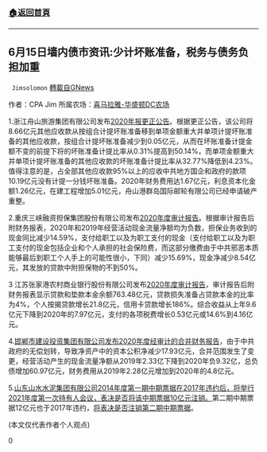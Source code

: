 ###  [:house:返回首頁](https://github.com/ourhimalayas/txt)
---

## 6月15日墙内债市资讯:少计坏账准备，税务与债务负担加重
` Jimsolomon` [轉載自GNews](https://gnews.org/zh-hans/1325170/)

作者：CPA Jim 所属农场：[喜马拉雅-华盛顿DC农场](https://gnews.org/zh-hans/author/himalayadcgnews/)

1.浙江舟山旅游集团有限公司发布[2020年报更正公告](http://www.chinamoney.com.cn/dqs/cm-s-notice-query/fileDownLoad.do?mode=open&amp;contentId=1984352&amp;priority=0)。根据更正公告，该公司将8.66亿元其他应收款从按组合计提坏账准备移到单项金额重大并单项计提坏账准备的其他应收款，按组合计提坏账准备减少到0.05亿元，从而在坏账准备计提金额不变的前提下将的坏账准备计提比率从0.31%提高到50.14%，而单项金额重大并单项计提坏账准备的其他应收款的坏账准备计提比率从32.77%降低到4.23%。值得注意的是，占全部其他应收款95%以上的应收中共地方国企和政府的款项10.19亿元没有计提一分钱坏账准备。2020年财务费用达1.67亿元，利息资本化金额1.26亿元，在建工程增加5.01亿元，舟山港群岛国际邮轮有限公司已经申请破产重整。

2.重庆三峡融资担保集团股份有限公司发布[2020年度审计报告](http://www.chinamoney.com.cn/chinese/cwbg/20210615/1984139.html#cp=cwbg)。根据审计报告后附财务报表，2020年和2019年经营活动现金流量净额均为负数，担保业务收到的现金同比减少14.59%，支付给职工以及为职工支付的现金（支付给职工以及为职工支付的现金包括企业和个人承担的社会保险费，而这部分缴费由于中共邪恶本质能够最后到职工个人手上的可能性很小，下同）减少15.69%，现金净减少8.54亿元，其发放的贷款中附担保物的不到50%。

3 江苏张家港农村商业银行股份有限公司发布[2020年度审计报告](http://www.chinamoney.com.cn/chinese/cwbg/20210615/1983709.html#cp=cwbg)，审计报告后附财务报表显示贷款和垫款本金余额763.48亿元，贷款损失准备占贷款本金的比率为4%，个人按揭贷款增长21.8亿元，信用卡贷款增长186%。综合收益从上年9.6亿元下降到2020年的7.97亿元，支付的各项税费增长0.53亿元或14.6%到4.16亿元。

4.[邯郸市建设投资集团有限公司发布2020年度经审计的合并财务报告](http://www.chinamoney.com.cn/chinese/cwbg/20210615/1983978.html#cp=cwbg)，由于中共政府的无偿划转，导致净资产中的资本公积净减少17.93亿元，合并范围发生了变更，经营活动产生的现金流量净额从2019年2.33亿下降到2020年负9.32亿，总负债增加60.97亿元，财务费用从2019年2.28亿元增加到2020年的4.8亿元。

5.[山东山水水泥集团有限公司2014年度第一期中期票据在2017年违约后，将举行2021年度第一次持有人会议，表决是否将该中期票据10亿元注销。](http://www.chinamoney.com.cn/chinese/zqzdsx/20210615/1984702.html?cp=zdsx)第二期中期票据12亿元也于2017年违约，[将表决是否注销第二期中期票据](http://www.chinamoney.com.cn/dqs/cm-s-notice-query/fileDownLoad.do?mode=open&amp;contentId=1984701&amp;priority=0)。

(本文仅代表作者个人观点)

0
